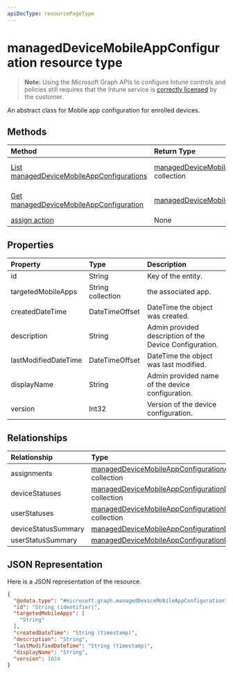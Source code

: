 ```yaml
---
apiDocType: resourcePageType
---
```

# managedDeviceMobileAppConfiguration resource type

> **Note:** Using the Microsoft Graph APIs to configure Intune controls and policies still requires that the Intune service is [correctly licensed](https://go.microsoft.com/fwlink/?linkid=839381) by the customer.

An abstract class for Mobile app configuration for enrolled devices.
## Methods
|Method|Return Type|Description|
|:---|:---|:---|
|[List managedDeviceMobileAppConfigurations](../api/intune_apps_manageddevicemobileappconfiguration_list.md)|[managedDeviceMobileAppConfiguration](../resources/intune_apps_manageddevicemobileappconfiguration.md) collection|List properties and relationships of the [managedDeviceMobileAppConfiguration](../resources/intune_apps_manageddevicemobileappconfiguration.md) objects.|
|[Get managedDeviceMobileAppConfiguration](../api/intune_apps_manageddevicemobileappconfiguration_get.md)|[managedDeviceMobileAppConfiguration](../resources/intune_apps_manageddevicemobileappconfiguration.md)|Read properties and relationships of the [managedDeviceMobileAppConfiguration](../resources/intune_apps_manageddevicemobileappconfiguration.md) object.|
|[assign action](../api/intune_apps_manageddevicemobileappconfiguration_assign.md)|None|Not yet documented|

## Properties
|Property|Type|Description|
|:---|:---|:---|
|id|String|Key of the entity.|
|targetedMobileApps|String collection|the associated app.|
|createdDateTime|DateTimeOffset|DateTime the object was created.|
|description|String|Admin provided description of the Device Configuration.|
|lastModifiedDateTime|DateTimeOffset|DateTime the object was last modified.|
|displayName|String|Admin provided name of the device configuration.|
|version|Int32|Version of the device configuration.|

## Relationships
|Relationship|Type|Description|
|:---|:---|:---|
|assignments|[managedDeviceMobileAppConfigurationAssignment](../resources/intune_apps_manageddevicemobileappconfigurationassignment.md) collection|The list of group assignemenets for app configration.|
|deviceStatuses|[managedDeviceMobileAppConfigurationDeviceStatus](../resources/intune_apps_manageddevicemobileappconfigurationdevicestatus.md) collection|List of ManagedDeviceMobileAppConfigurationDeviceStatus.|
|userStatuses|[managedDeviceMobileAppConfigurationUserStatus](../resources/intune_apps_manageddevicemobileappconfigurationuserstatus.md) collection|List of ManagedDeviceMobileAppConfigurationUserStatus.|
|deviceStatusSummary|[managedDeviceMobileAppConfigurationDeviceSummary](../resources/intune_apps_manageddevicemobileappconfigurationdevicesummary.md)|App configuration device status summary.|
|userStatusSummary|[managedDeviceMobileAppConfigurationUserSummary](../resources/intune_apps_manageddevicemobileappconfigurationusersummary.md)|App configuration user status summary.|

## JSON Representation
Here is a JSON representation of the resource.
<!-- {
  "blockType": "resource",
  "keyProperty": "id",
  "@odata.type": "microsoft.graph.managedDeviceMobileAppConfiguration"
}
-->
``` json
{
  "@odata.type": "#microsoft.graph.managedDeviceMobileAppConfiguration",
  "id": "String (identifier)",
  "targetedMobileApps": [
    "String"
  ],
  "createdDateTime": "String (timestamp)",
  "description": "String",
  "lastModifiedDateTime": "String (timestamp)",
  "displayName": "String",
  "version": 1024
}
```




